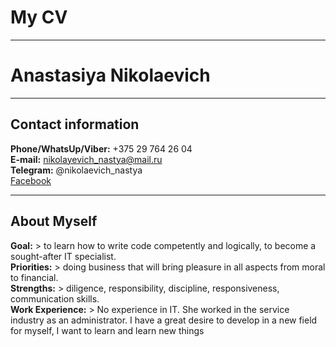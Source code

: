 # My CV # 
---
# Anastasiya Nikolaevich #
---
## Contact information ##
**Phone/WhatsUp/Viber:** +375 29 764 26 04  
**E-mail:** nikolayevich_nastya@mail.ru  
**Telegram:** @nikolaevich_nastya  
[Facebook](https://www.facebook.com/nikolaevichaa)  

---
## About Myself ##
**Goal:** > to learn how to write code competently and logically, to become a sought-after IT specialist.  
**Priorities:** > doing business that will bring pleasure in all aspects from moral to financial.  
**Strengths:** > diligence, responsibility, discipline, responsiveness, communication skills.  
**Work Experience:** > No experience in IT. She worked in the service industry as an administrator. I have a great desire to develop in a new field for myself, I want to learn and learn new things
